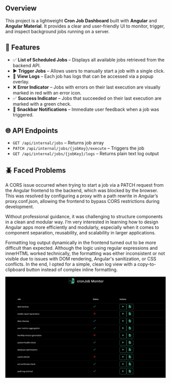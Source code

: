 ## Overview
This project is a lightweight **Cron Job Dashboard** built with **Angular** and **Angular Material**. It provides a clear and user-friendly UI to monitor, trigger, and inspect background jobs running on a server.

## 🔧 Features

- ✅ **List of Scheduled Jobs** – Displays all available jobs retrieved from the backend API.
- ▶️ **Trigger Jobs** – Allows users to manually start a job with a single click.
- 📄 **View Logs** – Each job has logs that can be accessed via a popup overlay.
- ❌ **Error Indicator** – Jobs with errors on their last execution are visually marked in red with an error icon.
- ✅ **Success Indicator** – Jobs that succeeded on their last execution are marked with a green check.
- 🔔 **Snackbar Notifications** – Immediate user feedback when a job was triggered.

## 🌐 API Endpoints

- `GET /api/internal/jobs` – Returns job array
- `PATCH /api/internal/jobs/{jobKey}/execute` – Triggers the job
- `GET /api/internal/jobs/{jobKey}/logs` – Returns plain text log output


## 🪲 Faced Problems

A CORS issue occurred when trying to start a job via a PATCH request from the Angular frontend to the backend, which was blocked by the browser. This was resolved by configuring a proxy with a path rewrite in Angular’s proxy.conf.json, allowing the frontend to bypass CORS restrictions during development.

Without professional guidance, it was challenging to structure components in a clean and modular way. I’m very interested in learning how to design Angular apps more efficiently and modularly, especially when it comes to component separation, reusability, and scalability in larger applications.

Formatting log output dynamically in the frontend turned out to be more difficult than expected. Although the logic using regular expressions and innerHTML worked technically, the formatting was either inconsistent or not visible due to issues with DOM rendering, Angular's sanitization, or CSS conflicts. In the end, I opted for a simple, clean log view with a copy-to-clipboard button instead of complex inline formatting.

![Job App UI](cronJobMonitorOverview.png)
